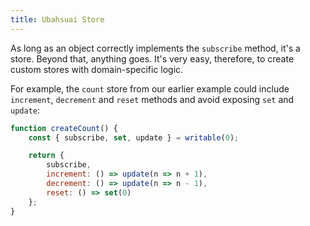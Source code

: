 ```yaml
---
title: Ubahsuai Store
---
```


As long as an object correctly implements the `subscribe` method, it's a store. Beyond that, anything goes. It's very easy, therefore, to create custom stores with domain-specific logic.

For example, the `count` store from our earlier example could include `increment`, `decrement` and `reset` methods and avoid exposing `set` and `update`:

```js
function createCount() {
	const { subscribe, set, update } = writable(0);

	return {
		subscribe,
		increment: () => update(n => n + 1),
		decrement: () => update(n => n - 1),
		reset: () => set(0)
	};
}
```

